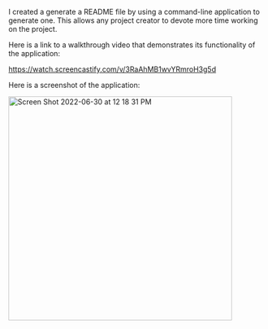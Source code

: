 I created a generate a README file by using a command-line application to generate one. This allows any project creator to devote more time working on the project.

Here is a link to a walkthrough video that demonstrates its functionality of the application:

https://watch.screencastify.com/v/3RaAhMB1wvYRmroH3g5d

Here is a screenshot of the application:

<img width="440" alt="Screen Shot 2022-06-30 at 12 18 31 PM" src="https://user-images.githubusercontent.com/100814403/176730277-5135dcab-9c9e-4977-a6fe-79cd7b716ff5.png">
